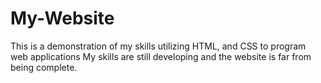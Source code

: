 # My-Website
This is a demonstration of my skills utilizing HTML, and CSS to program web applications 
My skills are still developing and the website is far from being complete. 
